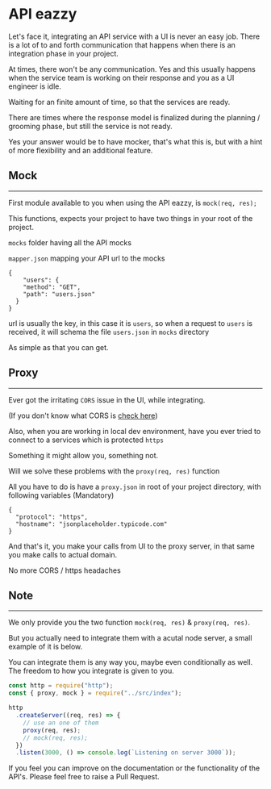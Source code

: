 # API eazzy

Let's face it, integrating an API service with a UI is never an easy job. There is a lot of to and forth communication that happens when there is an integration phase in your project.

At times, there won't be any communication. Yes and this usually happens when the service team is working on their response and you as a UI engineer is idle.

Waiting for an finite amount of time, so that the services are ready.

There are times where the response model is finalized during the planning / grooming phase, but still the service is not ready.

Yes your answer would be to have mocker, that's what this is, but with a hint of more flexibility and an additional feature.

## Mock

---

First module available to you when using the API eazzy, is `mock(req, res);`

This functions, expects your project to have two things in your root of the project.

`mocks` folder having all the API mocks

`mapper.json` mapping your API url to the mocks

```
{
    "users": {
    "method": "GET",
    "path": "users.json"
  }
}
```

url is usually the key, in this case it is `users`, so when a request to `users` is received, it will schema the file `users.json` in `mocks` directory

As simple as that you can get.

## Proxy

---

Ever got the irritating `CORS` issue in the UI, while integrating.

(If you don't know what CORS is [check here](https://developer.mozilla.org/en-US/docs/Web/HTTP/CORS))

Also, when you are working in local dev environment, have you ever tried to connect to a services which is protected `https`

Something it might allow you, something not.

Will we solve these problems with the `proxy(req, res)` function

All you have to do is have a `proxy.json` in root of your project directory, with following variables (Mandatory)

```
{
  "protocol": "https",
  "hostname": "jsonplaceholder.typicode.com"
}
```

And that's it, you make your calls from UI to the proxy server, in that same you make calls to actual domain.

No more CORS / https headaches

## Note

---

We only provide you the two function `mock(req, res)` & `proxy(req, res)`.

But you actually need to integrate them with a acutal node server, a small example of it is below.

You can integrate them is any way you, maybe even conditionally as well. The freedom to how you integrate is given to you.

```javascript
const http = require("http");
const { proxy, mock } = require("../src/index");

http
  .createServer((req, res) => {
    // use an one of them
    proxy(req, res);
    // mock(req, res);
  })
  .listen(3000, () => console.log(`Listening on server 3000`));
```

If you feel you can improve on the documentation or the functionality of the API's. Please feel free to raise a Pull Request.
